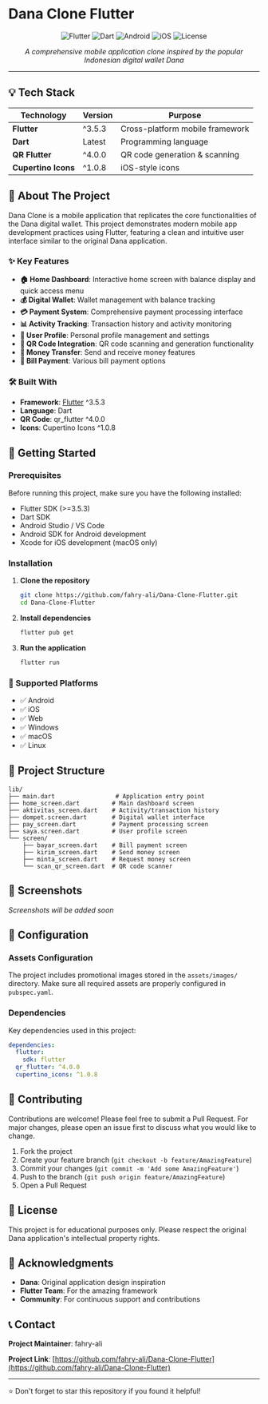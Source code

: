 # Dana Clone Flutter

<div align="center">

![Flutter](https://img.shields.io/badge/Flutter-02569B?style=for-the-badge&logo=flutter&logoColor=white)
![Dart](https://img.shields.io/badge/Dart-0175C2?style=for-the-badge&logo=dart&logoColor=white)
![Android](https://img.shields.io/badge/Android-3DDC84?style=for-the-badge&logo=android&logoColor=white)
![iOS](https://img.shields.io/badge/iOS-000000?style=for-the-badge&logo=ios&logoColor=white)
![License](https://img.shields.io/badge/License-Educational-blue?style=for-the-badge)

*A comprehensive mobile application clone inspired by the popular Indonesian digital wallet Dana*

</div>

---

## 💡 Tech Stack

| Technology | Version | Purpose |
|------------|---------|---------|
| **Flutter** | ^3.5.3 | Cross-platform mobile framework |
| **Dart** | Latest | Programming language |
| **QR Flutter** | ^4.0.0 | QR code generation & scanning |
| **Cupertino Icons** | ^1.0.8 | iOS-style icons |

## 📱 About The Project

Dana Clone is a mobile application that replicates the core functionalities of the Dana digital wallet. This project demonstrates modern mobile app development practices using Flutter, featuring a clean and intuitive user interface similar to the original Dana application.

### ✨ Key Features

- **🏠 Home Dashboard**: Interactive home screen with balance display and quick access menu
- **💰 Digital Wallet**: Wallet management with balance tracking
- **💳 Payment System**: Comprehensive payment processing interface
- **📊 Activity Tracking**: Transaction history and activity monitoring
- **👤 User Profile**: Personal profile management and settings
- **📱 QR Code Integration**: QR code scanning and generation functionality
- **💸 Money Transfer**: Send and receive money features
- **🧾 Bill Payment**: Various bill payment options

### 🛠 Built With

- **Framework**: [Flutter](https://flutter.dev/) ^3.5.3
- **Language**: Dart
- **QR Code**: qr_flutter ^4.0.0
- **Icons**: Cupertino Icons ^1.0.8

## 🚀 Getting Started

### Prerequisites

Before running this project, make sure you have the following installed:

- Flutter SDK (>=3.5.3)
- Dart SDK
- Android Studio / VS Code
- Android SDK for Android development
- Xcode for iOS development (macOS only)

### Installation

1. **Clone the repository**
   ```bash
   git clone https://github.com/fahry-ali/Dana-Clone-Flutter.git
   cd Dana-Clone-Flutter
   ```

2. **Install dependencies**
   ```bash
   flutter pub get
   ```

3. **Run the application**
   ```bash
   flutter run
   ```

### 📱 Supported Platforms

- ✅ Android
- ✅ iOS  
- ✅ Web
- ✅ Windows
- ✅ macOS
- ✅ Linux

## 📁 Project Structure

```
lib/
├── main.dart                 # Application entry point
├── home_screen.dart         # Main dashboard screen
├── aktivitas_screen.dart    # Activity/transaction history
├── dompet.screen.dart       # Digital wallet interface
├── pay_screen.dart          # Payment processing screen
├── saya.screen.dart         # User profile screen
└── screen/
    ├── bayar_screen.dart    # Bill payment screen
    ├── kirim_screen.dart    # Send money screen
    ├── minta_screen.dart    # Request money screen
    └── scan_qr_screen.dart  # QR code scanner
```

## 🎨 Screenshots

*Screenshots will be added soon*

## 🔧 Configuration

### Assets Configuration

The project includes promotional images stored in the `assets/images/` directory. Make sure all required assets are properly configured in `pubspec.yaml`.

### Dependencies

Key dependencies used in this project:

```yaml
dependencies:
  flutter:
    sdk: flutter
  qr_flutter: ^4.0.0
  cupertino_icons: ^1.0.8
```

## 🤝 Contributing

Contributions are welcome! Please feel free to submit a Pull Request. For major changes, please open an issue first to discuss what you would like to change.

1. Fork the project
2. Create your feature branch (`git checkout -b feature/AmazingFeature`)
3. Commit your changes (`git commit -m 'Add some AmazingFeature'`)
4. Push to the branch (`git push origin feature/AmazingFeature`)
5. Open a Pull Request

## 📄 License

This project is for educational purposes only. Please respect the original Dana application's intellectual property rights.

## 🙏 Acknowledgments

- **Dana**: Original application design inspiration
- **Flutter Team**: For the amazing framework
- **Community**: For continuous support and contributions

## 📞 Contact

**Project Maintainer**: fahry-ali

**Project Link**: [https://github.com/fahry-ali/Dana-Clone-Flutter](https://github.com/fahry-ali/Dana-Clone-Flutter)

---

⭐ Don't forget to star this repository if you found it helpful!
